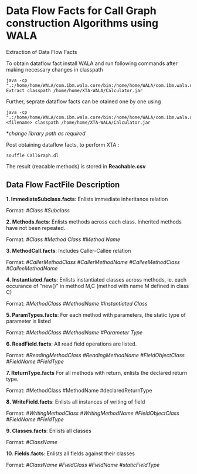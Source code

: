 # Data Flow Facts for Call Graph construction Algorithms using WALA

Extraction of Data Flow Facts


To obtain dataflow fact install WALA and run following commands after making necessary changes in classpath

```
java -cp ".:/home/home/WALA/com.ibm.wala.core/bin:/home/home/WALA/com.ibm.wala.util/bin:/home/home/WALA/com.ibm.wala.shrike/bin:/home/home/WALA/com.ibm.wala.core.tests/bin" Extract classpath /home/home/XTA-WALA/Calculator.jar
```

Further, seprate dataflow facts can be otained one by one using

```
java -cp ".:/home/home/WALA/com.ibm.wala.core/bin:/home/home/WALA/com.ibm.wala.util/bin:/home/home/WALA/com.ibm.wala.shrike/bin:/home/home/WALA/com.ibm.wala.core.tests/bin" <filename> classpath /home/home/XTA-WALA/Calculator.jar
```
\**change library path as required*

Post obtaining dataflow facts, to perform XTA :
```
souffle CallGraph.dl
```

The result (reacable methods) is stored in **Reachable.csv**



## Data Flow FactFile Description



**1. ImmediateSubclass.facts**:  Enlists immediate inheritance relation
 
Format: *#Class #Subclass*


**2. Methods.facts**: Enlists methods across each class. Inherited methods have not been repeated.

Format: *#Class      #Method Class*  *#Method Name*


**3.  MethodCall.facts**: Includes Caller-Callee relation

Format: *#CallerMethodClass       #CallerMethodName       #CalleeMethodClass #CalleeMethodName*       


**4. Instantiated.facts**: Enlists instantiated classes across methods, ie. each occurance of "new()" in method M,C (method with name M defined in class C)

Format: *#MethodClass  #MethodName       #Instantiated Class*



**5. ParamTypes.facts**: For each method with parameters, the static type of parameter is listed

Format: *#MethodClass  #MethodName      #Parameter Type*


**6. ReadField.facts**: All read field operations are listed.

Format: *#ReadingMethodClass     #ReadingMethodName  #FieldObjectClass  #FieldName   #FieldType* 


**7. ReturnType.facts**
 For all methods with return, enlists the declared return type.
 
Format:
#MethodClass #MethodName       #declaredReturnType


**8. WriteField.facts**: Enlists all instances of writing of field

Format: *#WritingMethodClass  #WritingMethodName        #FieldObjectClass #FieldName  #FieldType*


**9. Classes.facts**: Enlists all classes

Format: *#ClassName*


**10. Fields.facts**: Enlists all fields against their classes

Format: *#ClassName #FieldClass #FieldName #staticFieldType*



